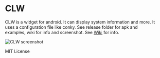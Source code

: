 # CLW
CLW is a widget for android. It can display system information and more.
It uses a configuration file like conky.
See release folder for apk and examples, wiki for info and screenshot.
See [Wiki](https://github.com/scorzy/CLW/wiki) for info.

![CLW screenshot](http://oi61.tinypic.com/rwug4o.jpg)


MIT License
